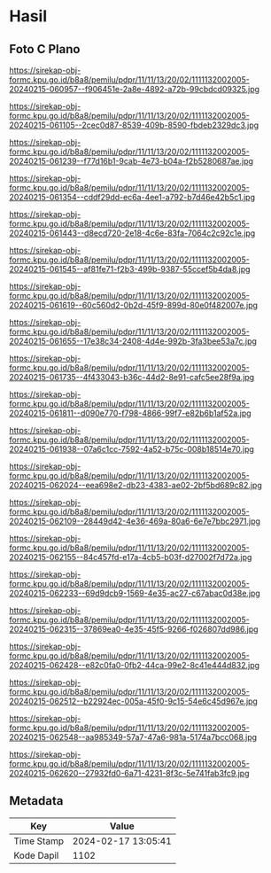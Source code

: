 # Hasil

## Foto C Plano

https://sirekap-obj-formc.kpu.go.id/b8a8/pemilu/pdpr/11/11/13/20/02/1111132002005-20240215-060957--f906451e-2a8e-4892-a72b-99cbdcd09325.jpg

https://sirekap-obj-formc.kpu.go.id/b8a8/pemilu/pdpr/11/11/13/20/02/1111132002005-20240215-061105--2cec0d87-8539-409b-8590-fbdeb2329dc3.jpg

https://sirekap-obj-formc.kpu.go.id/b8a8/pemilu/pdpr/11/11/13/20/02/1111132002005-20240215-061239--f77d16b1-9cab-4e73-b04a-f2b5280687ae.jpg

https://sirekap-obj-formc.kpu.go.id/b8a8/pemilu/pdpr/11/11/13/20/02/1111132002005-20240215-061354--cddf29dd-ec6a-4ee1-a792-b7d46e42b5c1.jpg

https://sirekap-obj-formc.kpu.go.id/b8a8/pemilu/pdpr/11/11/13/20/02/1111132002005-20240215-061443--d8ecd720-2e18-4c6e-83fa-7064c2c92c1e.jpg

https://sirekap-obj-formc.kpu.go.id/b8a8/pemilu/pdpr/11/11/13/20/02/1111132002005-20240215-061545--af81fe71-f2b3-499b-9387-55ccef5b4da8.jpg

https://sirekap-obj-formc.kpu.go.id/b8a8/pemilu/pdpr/11/11/13/20/02/1111132002005-20240215-061619--60c560d2-0b2d-45f9-899d-80e0f482007e.jpg

https://sirekap-obj-formc.kpu.go.id/b8a8/pemilu/pdpr/11/11/13/20/02/1111132002005-20240215-061655--17e38c34-2408-4d4e-992b-3fa3bee53a7c.jpg

https://sirekap-obj-formc.kpu.go.id/b8a8/pemilu/pdpr/11/11/13/20/02/1111132002005-20240215-061735--4f433043-b36c-44d2-8e91-cafc5ee28f9a.jpg

https://sirekap-obj-formc.kpu.go.id/b8a8/pemilu/pdpr/11/11/13/20/02/1111132002005-20240215-061811--d090e770-f798-4866-99f7-e82b6b1af52a.jpg

https://sirekap-obj-formc.kpu.go.id/b8a8/pemilu/pdpr/11/11/13/20/02/1111132002005-20240215-061938--07a6c1cc-7592-4a52-b75c-008b18514e70.jpg

https://sirekap-obj-formc.kpu.go.id/b8a8/pemilu/pdpr/11/11/13/20/02/1111132002005-20240215-062024--eea698e2-db23-4383-ae02-2bf5bd689c82.jpg

https://sirekap-obj-formc.kpu.go.id/b8a8/pemilu/pdpr/11/11/13/20/02/1111132002005-20240215-062109--28449d42-4e36-469a-80a6-6e7e7bbc2971.jpg

https://sirekap-obj-formc.kpu.go.id/b8a8/pemilu/pdpr/11/11/13/20/02/1111132002005-20240215-062155--84c457fd-e17a-4cb5-b03f-d27002f7d72a.jpg

https://sirekap-obj-formc.kpu.go.id/b8a8/pemilu/pdpr/11/11/13/20/02/1111132002005-20240215-062233--69d9dcb9-1569-4e35-ac27-c67abac0d38e.jpg

https://sirekap-obj-formc.kpu.go.id/b8a8/pemilu/pdpr/11/11/13/20/02/1111132002005-20240215-062315--37869ea0-4e35-45f5-9266-f026807dd986.jpg

https://sirekap-obj-formc.kpu.go.id/b8a8/pemilu/pdpr/11/11/13/20/02/1111132002005-20240215-062428--e82c0fa0-0fb2-44ca-99e2-8c41e444d832.jpg

https://sirekap-obj-formc.kpu.go.id/b8a8/pemilu/pdpr/11/11/13/20/02/1111132002005-20240215-062512--b22924ec-005a-45f0-9c15-54e6c45d967e.jpg

https://sirekap-obj-formc.kpu.go.id/b8a8/pemilu/pdpr/11/11/13/20/02/1111132002005-20240215-062548--aa985349-57a7-47a6-981a-5174a7bcc068.jpg

https://sirekap-obj-formc.kpu.go.id/b8a8/pemilu/pdpr/11/11/13/20/02/1111132002005-20240215-062620--27932fd0-6a71-4231-8f3c-5e741fab3fc9.jpg


## Metadata

| Key        | Value               |
| ---------- | ------------------- |
| Time Stamp | 2024-02-17 13:05:41 |
| Kode Dapil | 1102                |



